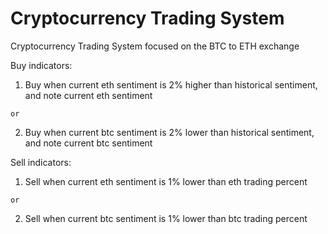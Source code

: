 # Cryptocurrency Trading System
Cryptocurrency Trading System focused on the BTC to ETH exchange

Buy indicators: 
  1. Buy when current eth sentiment is 2% higher than historical sentiment, and note current eth sentiment
  
    or
  
  2. Buy when current btc sentiment is 2% lower than historical sentiment, and note current btc sentiment

Sell indicators:
  1. Sell when current eth sentiment is 1% lower than eth trading percent
  
    or
  
  2. Sell when current btc sentiment is 1% lower than btc trading percent
